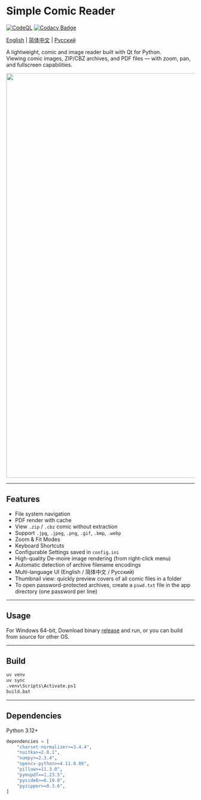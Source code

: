 # Simple Comic Reader

[![CodeQL](https://github.com/puff-dayo/simple-comic-reader/actions/workflows/github-code-scanning/codeql/badge.svg)](https://github.com/puff-dayo/simple-comic-reader/actions/workflows/github-code-scanning/codeql) [![Codacy Badge](https://app.codacy.com/project/badge/Grade/fbbf81f5e5434399bec0bc275ea988c9)](https://app.codacy.com/gh/puff-dayo/simple-comic-reader/dashboard?utm_source=gh&utm_medium=referral&utm_content=&utm_campaign=Badge_grade)

[English](README.md) | [简体中文](README.zh_CN.md) | [Русский](README.ru_RU.md)

A lightweight, comic and image reader built with Qt for Python.  
Viewing comic images, ZIP/CBZ archives, and PDF files — with zoom, pan, and fullscreen capabilities.

<img width="1791" height="1080" alt="" src="https://github.com/user-attachments/assets/07a7bf8e-2623-47ee-aa89-c770ee2cec32" />

---

## Features

- File system navigation
- PDF render with cache
- View `.zip` / `.cbz` comic without extraction
- Support `.jpg`, `.jpeg`, `.png`, `.gif`, `.bmp`, `.webp`
- Zoom & Fit Modes
- Keyboard Shortcuts
- Configurable Settings saved in `config.ini`
- High-quality De-moire image rendering (from right-click menu)
- Automatic detection of archive filename encodings
- Multi-language UI (English / 简体中文 / Русский)
- Thumbnail view: quickly preview covers of all comic files in a folder
- To open password-protected archives, create a `pswd.txt` file in the app directory (one password per line)


---

##  Usage

For Windows 64-bit, Download binary [release](https://github.com/puff-dayo/simple-comic-reader/releases) and run, or you can build from source for other OS.

---

## Build

```bash
uv venv
uv sync
.venv\Scripts\Activate.ps1
build.bat
```

---

## Dependencies

Python 3.12+


```python
dependencies = [
    "charset-normalizer>=3.4.4",
    "nuitka>=2.8.1",
    "numpy>=2.3.4",
    "opencv-python>=4.11.0.86",
    "pillow>=11.3.0",
    "pymupdf==1.23.5",
    "pyside6>=6.10.0",
    "pyzipper>=0.3.6",
]
```
